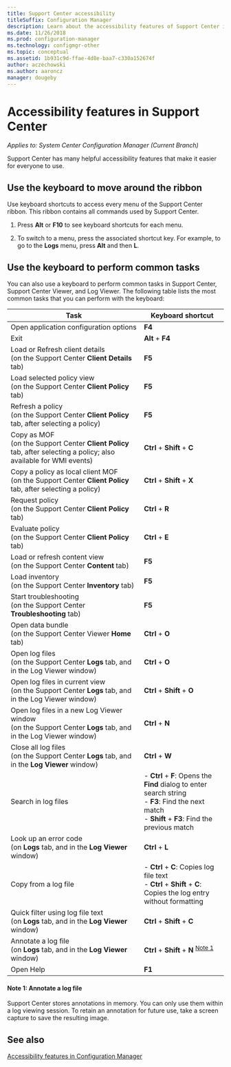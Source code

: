 ```yaml
---
title: Support Center accessibility
titleSuffix: Configuration Manager
description: Learn about the accessibility features of Support Center in Configuration Manager.
ms.date: 11/26/2018
ms.prod: configuration-manager
ms.technology: configmgr-other
ms.topic: conceptual
ms.assetid: 1b931c9d-ffae-4d8e-baa7-c330a152674f
author: aczechowski
ms.author: aaroncz
manager: dougeby
---
```


# Accessibility features in Support Center

*Applies to: System Center Configuration Manager (Current Branch)*

Support Center has many helpful accessibility features that make it easier for everyone to use. 



## Use the keyboard to move around the ribbon

Use keyboard shortcuts to access every menu of the Support Center ribbon. This ribbon contains all commands used by Support Center.

1.  Press **Alt** or **F10** to see keyboard shortcuts for each menu.

2.  To switch to a menu, press the associated shortcut key. For example, to go to the **Logs** menu, press **Alt** and then **L**.



## Use the keyboard to perform common tasks

You can also use a keyboard to perform common tasks in Support Center, Support Center Viewer, and Log Viewer. The following table lists the most common tasks that you can perform with the keyboard:


|Task  |Keyboard shortcut  |
|---------|---------|
|Open application configuration options |**F4**|
|Exit     |**Alt** + **F4**|
|Load or Refresh client details<br>(on the Support Center **Client Details** tab)|**F5**|
|Load selected policy view<br>(on the Support Center **Client Policy** tab)|**F5**|
|Refresh a policy<br>(on the Support Center **Client Policy** tab, after selecting a policy)|**F5** |
|Copy as MOF<br>(on the Support Center **Client Policy** tab, after selecting a policy; also available for WMI events)|**Ctrl** + **Shift** + **C** |
|Copy a policy as local client MOF<br>(on the Support Center **Client Policy** tab, after selecting a policy)|**Ctrl** + **Shift** + **X** |
|Request policy<br>(on the Support Center **Client Policy** tab)|**Ctrl** + **R** |
|Evaluate policy<br>(on the Support Center **Client Policy** tab)|**Ctrl** + **E** |
|Load or refresh content view<br>(on the Support Center **Content** tab)|**F5** |
|Load inventory<br>(on the Support Center **Inventory** tab)|**F5** |
|Start troubleshooting<br>(on the Support Center **Troubleshooting** tab)|**F5** |
|Open data bundle<br>(on the Support Center Viewer **Home** tab)|**Ctrl** + **O** |
|Open log files<br>(on the Support Center **Logs** tab, and in the Log Viewer window)|**Ctrl** + **O** |
|Open log files in current view<br>(on the Support Center **Logs** tab, and in the Log Viewer window)|**Ctrl** + **Shift** + **O** |
|Open log files in a new Log Viewer window<br>(on the Support Center **Logs** tab, and in the Log Viewer window)|**Ctrl** + **N** |
|Close all log files<br>(on the Support Center **Logs** tab, and in the **Log Viewer** window)|**Ctrl** + **W** |
|Search in log files| - **Ctrl** + **F**: Opens the **Find** dialog to enter search string<br> - **F3**: Find the next match<br> - **Shift** + **F3**: Find the previous match|
|Look up an error code<br>(on **Logs** tab, and in the **Log Viewer** window)|**Ctrl** + **L** |
|Copy from a log file| - **Ctrl** + **C**: Copies log file text<br> - **Ctrl** + **Shift** + **C**: Copies the log entry without formatting|
|Quick filter using log file text<br>(on **Logs** tab, and in the **Log Viewer** window)|**Ctrl** + **Shift** + **C** |
|Annotate a log file<br>(on **Logs** tab, and in the **Log Viewer** window)|**Ctrl** + **Shift** + **N** <sup>[Note 1](#bkmk_note1)</sup>|
|Open Help|**F1**|


#### <a name="bkmk_note1"></a> Note 1: Annotate a log file
Support Center stores annotations in memory. You can only use them within a log viewing session. To retain an annotation for future use, take a screen capture to save the resulting image.


## See also

[Accessibility features in Configuration Manager](/sccm/core/understand/accessibility-features)
